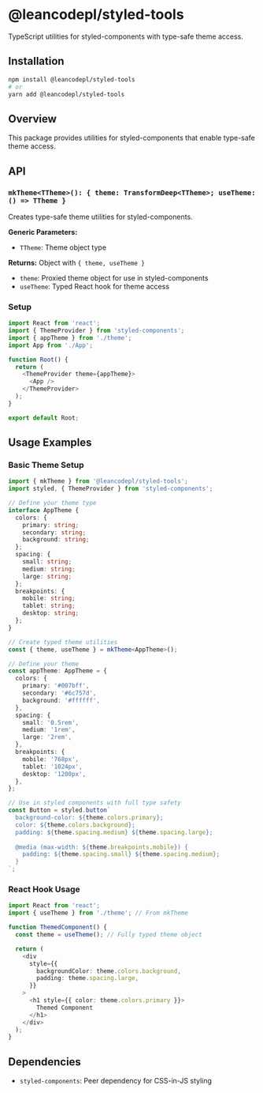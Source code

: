 # @leancodepl/styled-tools

TypeScript utilities for styled-components with type-safe theme access.

## Installation

```bash
npm install @leancodepl/styled-tools
# or
yarn add @leancodepl/styled-tools
```

## Overview

This package provides utilities for styled-components that enable type-safe theme access.

## API

### `mkTheme<TTheme>(): { theme: TransformDeep<TTheme>; useTheme: () => TTheme }`

Creates type-safe theme utilities for styled-components.

**Generic Parameters:**
- `TTheme`: Theme object type

**Returns:** Object with `{ theme, useTheme }`
- `theme`: Proxied theme object for use in styled-components
- `useTheme`: Typed React hook for theme access

### Setup

```typescript
import React from 'react';
import { ThemeProvider } from 'styled-components';
import { appTheme } from './theme';
import App from './App';

function Root() {
  return (
    <ThemeProvider theme={appTheme}>
      <App />
    </ThemeProvider>
  );
}

export default Root;
```

## Usage Examples

### Basic Theme Setup

```typescript
import { mkTheme } from '@leancodepl/styled-tools';
import styled, { ThemeProvider } from 'styled-components';

// Define your theme type
interface AppTheme {
  colors: {
    primary: string;
    secondary: string;
    background: string;
  };
  spacing: {
    small: string;
    medium: string;
    large: string;
  };
  breakpoints: {
    mobile: string;
    tablet: string;
    desktop: string;
  };
}

// Create typed theme utilities
const { theme, useTheme } = mkTheme<AppTheme>();

// Define your theme
const appTheme: AppTheme = {
  colors: {
    primary: '#007bff',
    secondary: '#6c757d',
    background: '#ffffff',
  },
  spacing: {
    small: '0.5rem',
    medium: '1rem',
    large: '2rem',
  },
  breakpoints: {
    mobile: '768px',
    tablet: '1024px',
    desktop: '1200px',
  },
};

// Use in styled components with full type safety
const Button = styled.button`
  background-color: ${theme.colors.primary};
  color: ${theme.colors.background};
  padding: ${theme.spacing.medium} ${theme.spacing.large};
  
  @media (max-width: ${theme.breakpoints.mobile}) {
    padding: ${theme.spacing.small} ${theme.spacing.medium};
  }
`;
```

### React Hook Usage

```typescript
import React from 'react';
import { useTheme } from './theme'; // From mkTheme

function ThemedComponent() {
  const theme = useTheme(); // Fully typed theme object

  return (
    <div
      style={{
        backgroundColor: theme.colors.background,
        padding: theme.spacing.large,
      }}
    >
      <h1 style={{ color: theme.colors.primary }}>
        Themed Component
      </h1>
    </div>
  );
}
```

## Dependencies

- `styled-components`: Peer dependency for CSS-in-JS styling
